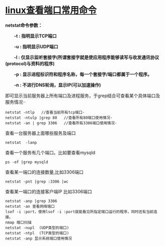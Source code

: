 #     [linux查看端口常用命令](https://www.cnblogs.com/ruanraun/p/port.html)             

**netstat命令参数：**

　　**-t : 指明显示TCP端口**

　　**-u : 指明显示UDP端口**

　　**-l : 仅显示监听套接字(所谓套接字就是使应用程序能够读写与收发通讯协议(protocol)与资料的程序)**

　　**-p : 显示进程标识符和程序名称，每一个套接字/端口都属于一个程序。**

　　**-n : 不进行DNS轮询，显示IP(可以加速操作)**

即可显示当前服务器上所有端口及进程服务，于grep结合可查看某个具体端口及服务情况··

```
netstat -ntlp   //查看当前所有tcp端口·
netstat -ntulp |grep 80   //查看所有80端口使用情况·
netstat -an | grep 3306   //查看所有3306端口使用情况·
```

查看一台服务器上面哪些服务及端口

```
netstat  -lanp
```

查看一个服务有几个端口。比如要查看mysqld

```
ps -ef |grep mysqld
```

查看某一端口的连接数量,比如3306端口

```
netstat -pnt |grep :3306 |wc
```

查看某一端口的连接客户端IP 比如3306端口

```
netstat -anp |grep 3306
netstat -an 查看网络端口 
lsof -i :port，使用lsof -i :port就能看见所指定端口运行的程序，同时还有当前连接。 
nmap 端口扫描
netstat -nupl  (UDP类型的端口)
netstat -ntpl  (TCP类型的端口)
netstat -anp 显示系统端口使用情况
```